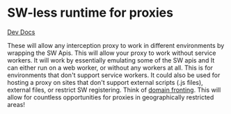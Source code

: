 # SW-less runtime for proxies

[Dev Docs](./DEV.md)

These will allow any interception proxy to work in different environments by wrapping the SW Apis. This will allow your proxy to work without service workers. It will work by essentially emulating some of the SW apis and It can either run on a web worker, or without any workers at all. This is for environments that don't support service workers. It could also be used for hosting a proxy on sites that don't support external scripts (.js files), external files, or restrict SW registering. Think of [domain fronting](https://github.com/VyperGroup/aero/blob/Unstable/docs/For%20devs%20only/Domain%20Fronting.md). This will allow for countless opportunities for proxies in geographically restricted areas!
